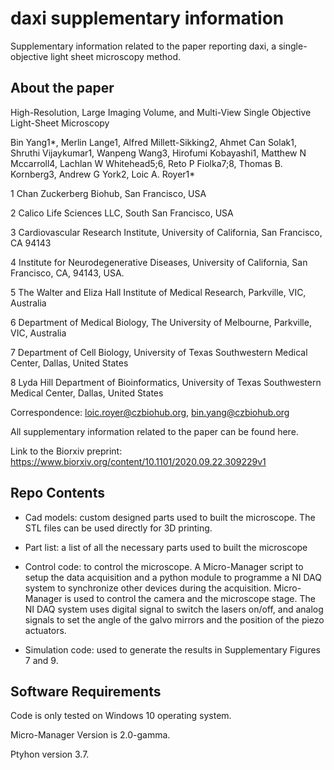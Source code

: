 # daxi supplementary information

Supplementary information related to the paper reporting daxi, a single-objective light
sheet microscopy method. 

## About the paper

High-Resolution, Large Imaging Volume, and Multi-View Single Objective Light-Sheet Microscopy

Bin Yang1*, Merlin Lange1, Alfred Millett-Sikking2, Ahmet Can Solak1, Shruthi Vijaykumar1, Wanpeng Wang3, Hirofumi Kobayashi1, Matthew N Mccarroll4, Lachlan W Whitehead5;6, Reto P Fiolka7;8, Thomas B. Kornberg3, Andrew G York2, Loic A. Royer1*

1 Chan Zuckerberg Biohub, San Francisco, USA

2 Calico Life Sciences LLC, South San Francisco, USA

3 Cardiovascular Research Institute, University of California, San Francisco, CA 94143

4 Institute for Neurodegenerative Diseases, University of California, San Francisco, CA, 94143, USA.

5 The Walter and Eliza Hall Institute of Medical Research, Parkville, VIC, Australia

6 Department of Medical Biology, The University of Melbourne, Parkville, VIC, Australia

7 Department of Cell Biology, University of Texas Southwestern Medical Center, Dallas, United States

8 Lyda Hill Department of Bioinformatics, University of Texas Southwestern Medical Center, Dallas, United States

Correspondence: loic.royer@czbiohub.org, bin.yang@czbiohub.org

All supplementary information related to the paper can be found here.

Link to the Biorxiv preprint: https://www.biorxiv.org/content/10.1101/2020.09.22.309229v1


## Repo Contents

* Cad models: custom designed parts used to built the microscope. The STL files can be used directly 
for 3D printing.

* Part list: a list of all the necessary parts used to built the microscope

* Control code: to control the microscope. A Micro-Manager script to setup the data acquisition and 
a python module to programme a NI DAQ system to synchronize other devices during the acquisition. 
Micro-Manager is used to control the camera and the microscope stage. 
The NI DAQ system uses digital signal to switch the lasers on/off, and analog signals to set the angle of
the galvo mirrors and the position of the piezo actuators. 

* Simulation code: used to generate the results in Supplementary Figures 7 and 9. 


## Software Requirements
Code is only tested on Windows 10 operating system. 

Micro-Manager Version is 2.0-gamma.

Ptyhon version 3.7.